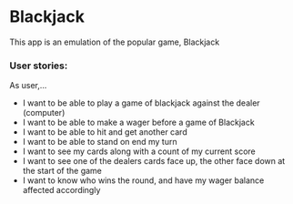 # Blackjack

This app is an emulation of the popular game, Blackjack

### User stories:

As user,...
- I want to be able to play a game of blackjack against the dealer (computer)
- I want to be able to make a wager before a game of Blackjack
- I want to be able to hit and get another card
- I want to be able to stand on end my turn
- I want to see my cards along with a count of my current score
- I want to see one of the dealers cards face up, the other face down at the start of the game
- I want to know who wins the round, and have my wager balance affected accordingly
